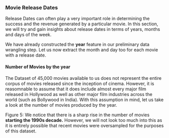 

### Movie Release Dates

Release Dates can often play a very important role in determining the success and the revenue generated by a particular movie. In this section, we will try and gain insights about release dates in terms of years, months and days of the week. 

We have already constructed the **year** feature in our preliminary data wrangling step. Let us now extract the month and day too for each movie with a release date.

#### Number of Movies by the year

The Dataset of 45,000 movies available to us does not represent the entire corpus of movies released since the inception of cinema. However, it is reasomnable to assume that it does include almost every major film released in Hollywood as well as other major film industries across the world (such as Bollywood in India). With this assumption in mind, let us take a look at the number of movies produced by the year.


Figure 5: We notice that there is a sharp rise in the number of movies **starting the 1990s decade.** However, we will not look too much into this as it is entirely possible that recent movies were oversampled for the purposes of this dataset.


